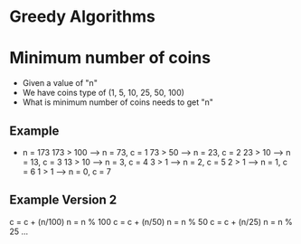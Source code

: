 # Greedy Algorithms ##########################################
# Minimum number of coins ####################################
  - Given a value of "n"
  - We have coins type of (1, 5, 10, 25, 50, 100)
  - What is minimum number of coins needs to get "n"

## Example
  - n = 173
    173 > 100 --> n = 73, c = 1
    73  >  50 --> n = 23, c = 2
    23  >  10 --> n = 13, c = 3
    13  >  10 --> n =  3, c = 4
     3  >   1 --> n =  2, c = 5
     2  >   1 --> n =  1, c = 6
     1  >   1 --> n =  0, c = 7

## Example Version 2
  c = c + (n/100)
  n = n % 100
  c = c + (n/50)
  n = n % 50
  c = c + (n/25)
  n = n % 25
  ...
